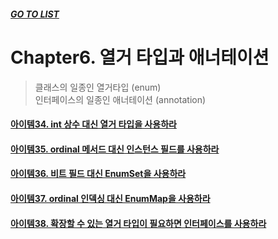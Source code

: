 ##### [GO TO LIST](../README.md)

# Chapter6. 열거 타입과 애너테이션
> 클래스의 일종인 열거타입 (enum)  
> 인터페이스의 일종인 애너테이션 (annotation)

#### [아이템34. int 상수 대신 열거 타입을 사용하라](./item34/README.md)
#### [아이템35. ordinal 메서드 대신 인스턴스 필드를 사용하라](./item35/README.md)
#### [아이템36. 비트 필드 대신 EnumSet을 사용하라](./item36/README.md)
#### [아이템37. ordinal 인덱싱 대신 EnumMap을 사용하라](./item37/README.md)
#### [아이템38. 확장할 수 있는 열거 타입이 필요하면 인터페이스를 사용하라](./item38/README.md)
